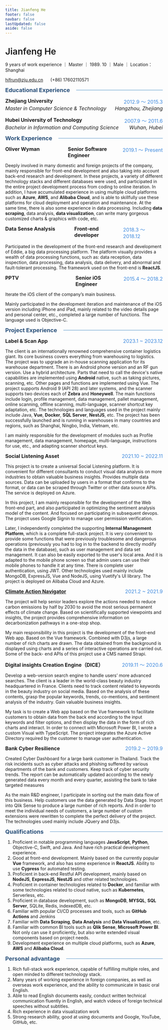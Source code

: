 ```yaml
---
title: Jianfeng He
footer: false
navbar: false
lastUpdated: false
aside: false
---
```


<div class="genius-name">Jianfeng He</div>

9 years of work experience ｜ Master ｜ 1989. 10 ｜ Male ｜ Location：Shanghai

<hjfrun@zju.edu.cn>      (+86) 17602110571

<span class="h3color">Educational Experience</span>

<div class="academic-row academic-primary">
  <div >Zhejiang University</div>
  <div class="time-span">2012.9 ～ 2015.3</div>
</div>

<div class="academic-row academic-secondary">
  <div>Master in Computer Science & Technology</div>
  <div>Hangzhou, Zhejiang</div>
</div>

<br/>

<div class="academic-row academic-primary">
  <div >Hubei University of Technology</div>
  <div class="time-span">2007.9 ～ 2011.6</div>
</div>

<div class="academic-row academic-secondary">
  <div>Bachelor in Information and Computing Science</div>
  <div>Wuhan, Hubei</div>
</div>

<span class="h3color">Work Experience</span>

<div class="job-record">
  <div class="job-company">Oliver Wyman</div>
  <div class="job-title">Senior Software Engineer</div>
  <div class="time-span job-time-span">2019.1 ～ Present</div>
</div>

Deeply involved in many domestic and foreign projects of the company, mainly responsible for front-end development and also taking into account back-end research and development. In these projects, a variety of different technology stacks and different databases were used, and participated in the entire project development process from coding to online iteration. In addition, I have accumulated experience in using multiple cloud platforms such as **Azure**, **AWS**, and **Alibaba Cloud**, and is able to skillfully use these platforms for cloud deployment and operation and maintenance. At the same time, there is also some experience in data processing. Including **data scraping**, data analysis, **data visualization**, can write many gorgeous customized charts & graphics with code, etc.

<div class="job-record">
  <div class="job-company">Data Sense Analysis</div>
  <div class="job-title">Front-end developer</div>
  <div class="time-span job-time-span">2018.3 ～ 2018.12</div>
</div>

Participated in the development of the front-end research and development of Eddie, a big data processing platform. The platform visually provides a wealth of data processing functions, such as: data reception, data inspection, data processing, data analysis, data delivery, and abnormal and fault-tolerant processing. The framework used on the front-end is **ReactJS**.

<div class="job-record">
  <div class="job-company">PPTV</div>
  <div class="job-title">Senior iOS Engineer</div>
  <div class="time-span job-time-span">2015.4 ～ 2018.2</div>
</div>

Iterate the iOS client of the company’s main business.

Mainly participated in the development iteration and maintenance of the iOS version including iPhone and iPad, mainly related to the video details page and personal center, etc., completed a large number of functions. The language used is Objective-C.

<span class="h3color">Project Experience</span>

<div class="project-record">
  <div>Label & Scan App</div>
  <div class="time-span">2023.1 ~ 2023.12</div>
</div>

The client is an internationally renowned comprehensive container logistics giant. Its core business covers everything from warehousing to logistics. The project was to upgrade an in-house scanning application for its warehouse department. There is an Android phone version and an RF gun version. Use a hybrid architecture. Parts that need to call the device's native capabilities are implemented using **Android** native, such as taking pictures, scanning, etc. Other pages and functions are implemented using Vue. The project supports Android 9 (API 28) and later systems, and the scanner supports two devices each of **Zebra** and **Honeywell**. The main functions include login, profile management, data management, pallet management, online scanning, offline scanning, multi-language, scanner shortcut key adaptation, etc. The technologies and languages used in the project mainly include Java, **Vue**, **Docker**, **SQL Server**, **NestJS**, etc. The project has been successfully launched and is running in warehouses in many countries and regions, such as Shanghai, Ningbo, India, Vietnam, etc.

I am mainly responsible for the development of modules such as Profile management, data management, homepage, multi-language, instructions for use, etc., and adapting scanner shortcut keys.

<div class="project-record">
  <div>Social Listening Asset</div>
  <div class="time-span">2021.10 ~ 2022.11</div>
</div>

This project is to create a universal Social Listening platform. It is convenient for different consultants to conduct visual data analysis on more industries to obtain valuable business insights. Provides multiple data sources. Data can be uploaded by users in a format that conforms to the format, or data can be scraped through Twitter or other data source APIs. The service is deployed on Azure.

In this project, I am mainly responsible for the development of the Web front-end part, and also participated in optimizing the sentiment analysis model of the content. And focused on participating in subsequent devops. The project uses Google Signin to manage user permission verification.

Later, I independently completed the supporting **Internal Management Platform**, which is a complete full-stack project. It is very convenient to provide some functions that were previously troublesome and dangerous operations (previously you had to log in to the backend to directly modify the data in the database), such as user management and data set management. It can also be easily exported to the user's local area. And it is adapted to the mobile phone screen so that admin users can use their mobile phones to handle it at any time.
There is complete user authentication, using JWT. Other technologies used mainly include MongoDB, ExpressJS, Vue and NodeJS, using Vuetify's UI library. The project is deployed on Alibaba Cloud and Azure.

<div class="project-record">
  <div><a href="https://climateactionnavigator.oliverwymanforum.com">Climate Action Navigator</a></div>
  <div class="time-span">2021.2 ~ 2021.9</div>
</div>

The project will help senior leaders explore the actions needed to reduce carbon emissions by half by 2030 to avoid the most serious permanent effects of climate change. Based on scientifically supported viewpoints and insights, the project provides comprehensive information on decarbonization pathways in a one-stop shop.

My main responsibility in this project is the development of the front-end Web app. Based on the Vue framework. Combined with D3js, a large number of rich charts are drawn. The data obtained from the background is displayed using charts and a series of interactive operations are carried out. Some of the back- end APIs of this project use a CMS named Strapi.

<div class="project-record">
  <div>Digital insights Creation Engine（DICE）</div>
  <div class="time-span">2019.11 ～ 2020.6</div>
</div>

Develop a web-version search engine to handle users’ more advanced searches.
The client is a leader in the world-class beauty industry headquartered in France. Clients need to track content related to keywords in the beauty industry on social media. Based on the analysis of these contents, grasp the popular keywords, trends, co-mentions, and sentiment analysis of the industry. Gain valuable business insights.

My task is to create a Web app based on the Vue framework to facilitate customers to obtain data from the back end according to the input keywords and filter options, and then display the data in the form of rich charts and interact. In order to connect with Microsoft Power BI, I wrote a custom Visual with TypeScript. The project integrates the Azure Active Directory required by the customer to manage user authentication.

<div class="project-record">
  <div>Bank Cyber Resilience</div>
  <div class="time-span">2019.2 ~ 2019.9</div>
</div>

Created Cyber Dashboard for a large bank customer in Thailand. Track the risk incidents such as cyber attacks and phishing suffered by various departments of the bank and customers. Keep track of cyber security trends. The report can be automatically updated according to the newly generated data every month and every quarter, assisting the bank to take targeted measures

As the main R&D engineer, I participate in sorting out the main data flow of this business. Help customers use the data generated by Data Stage. Import into Qlik Sense to produce a large number of rich reports. And in order to meet the individual needs of customers, a large number of custom extensions were rewritten to complete the perfect delivery of the project. The technologies used mainly include JQuery and D3js.

<span class="h3color">Qualifications</span>

1. Proficient in notable programming languages **JavaScript**, **Python**, Objective-C, Swift, and Java. And have rich practical development experience.
2. Good at front-end development. Mainly based on the currently popular **Vue** framework, and also has some experience in **ReactJS**. Ability to use **Cypress** for automated testing.
3. Proficient in back-end Restful API development, mainly based on **NodeJS**, **ExpressJS**, **NestJS** and other related technologies.
4. Proficient in container technologies related to **Docker**, and familiar with some technologies related to cloud native, such as **Kubernetes**, Serverless, etc.
5. Proficient in database development, such as **MongoDB**, **MYSQL**, **SQL Server**, SQLite, Redis, indexedDB, etc.
6. Familiar with popular CI/CD processes and tools, such as **GitHub Actions** and Jenkins
7. Familiar with **Data Scraping**, **Data Analysis** and **Data Visualization**, etc.
8. Familiar with common BI tools such as **Qlik Sense**, **Microsoft Power BI**. Not only can use it proficiently, but also write extended visual components based on project needs.
9. Development experience on multiple cloud platforms, such as **Azure**, **AWS** and **Alibaba Cloud**.

<span class="h3color">Personal advantage</span>

1. Rich full-stack work experience, capable of fulfilling multiple roles, and open minded to different technology stack.
2. Many years of working experience in foreign companies, as well as overseas work experience, and the ability to communicate in basic oral English.
3. Able to read English documents easily, conduct written technical communication fluently in English, and watch videos of foreign technical speeches without subtitles.
4. Rich experience in data visualization work
5. Strong research ability, good at using documents and Google, YouTube, GitHub, etc.

<style>

  .genius-name {
      font-size: 28px;
      font-weight: 600;
      padding-top: 20px;
    }

  .job-record {
    font-size: 16px;
    font-weight: bold;
    display: flex;
    justify-content: space-between;
  }

  .job-company {
    width: 45%;
  }

  .academic-row {
    display: flex;
    justify-content: space-between;
    font-size: 16px;
  }

  .academic-primary {
    font-weight: bold;
  }

  .academic-secondary {
    font-style: italic;
  }

  .h3color {
    color: #274e78;
    font-size: 18px;
    font-weight: bold;
    display: flex;
    align-items: center;
    width: 100%;
    gap: 10px;
  }

  .h3color::after {
    content: "";
    flex-grow: 1;
    border-bottom: 1px solid #4086c0;
    margin-left: 10px;
  }

  .project-record {
    display: flex;
    justify-content: space-between;
    font-size: 16px;
    font-weight: bold;
  }

  .time-span {
    color: #418bde;
    font-weight: normal;
  }
</style>
